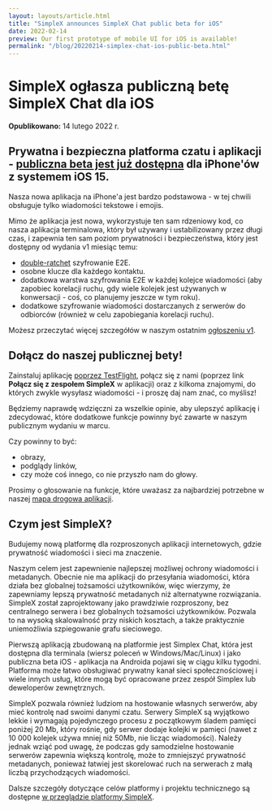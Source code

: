 ```yaml
---
layout: layouts/article.html
title: "SimpleX announces SimpleX Chat public beta for iOS"
date: 2022-02-14
preview: Our first prototype of mobile UI for iOS is available!
permalink: "/blog/20220214-simplex-chat-ios-public-beta.html"
---
```


# SimpleX ogłasza publiczną betę SimpleX Chat dla iOS

**Opublikowano:** 14 lutego 2022 r.

## Prywatna i bezpieczna platforma czatu i aplikacji - [publiczna beta jest już dostępna](https://testflight.apple.com/join/DWuT2LQu) dla iPhone'ów z systemem iOS 15.

Nasza nowa aplikacja na iPhone'a jest bardzo podstawowa - w tej chwili obsługuje tylko wiadomości tekstowe i emojis.

Mimo że aplikacja jest nowa, wykorzystuje ten sam rdzeniowy kod, co nasza aplikacja terminalowa, który był używany i ustabilizowany przez długi czas, i zapewnia ten sam poziom prywatności i bezpieczeństwa, który jest dostępny od wydania v1 miesiąc temu:

- [double-ratchet](https://www.signal.org/docs/specifications/doubleratchet/) szyfrowanie E2E.
- osobne klucze dla każdego kontaktu.
- dodatkowa warstwa szyfrowania E2E w każdej kolejce wiadomości (aby zapobiec korelacji ruchu, gdy wiele kolejek jest używanych w konwersacji - coś, co planujemy jeszcze w tym roku).
- dodatkowe szyfrowanie wiadomości dostarczanych z serwerów do odbiorców (również w celu zapobiegania korelacji ruchu).

Możesz przeczytać więcej szczegółów w naszym ostatnim [ogłoszeniu v1](https://github.com/simplex-chat/simplex-chat/blob/stable/docs/lang/pl/blog/20220112-simplex-chat-v1-released.md).

## Dołącz do naszej publicznej bety!

Zainstaluj aplikację [poprzez TestFlight](https://testflight.apple.com/join/DWuT2LQu), połącz się z nami (poprzez link **Połącz się z zespołem SimpleX** w aplikacji) oraz z kilkoma znajomymi, do których zwykle wysyłasz wiadomości - i proszę daj nam znać, co myślisz!

Będziemy naprawdę wdzięczni za wszelkie opinie, aby ulepszyć aplikację i zdecydować, które dodatkowe funkcje powinny być zawarte w naszym publicznym wydaniu w marcu.

Czy powinny to być:

- obrazy,
- podglądy linków,
- czy może coś innego, co nie przyszło nam do głowy.

Prosimy o głosowanie na funkcje, które uważasz za najbardziej potrzebne w naszej [mapa drogowa aplikacji](https://app.loopedin.io/simplex).

## Czym jest SimpleX?

Budujemy nową platformę dla rozproszonych aplikacji internetowych, gdzie prywatność wiadomości i sieci ma znaczenie.

Naszym celem jest zapewnienie najlepszej możliwej ochrony wiadomości i metadanych. Obecnie nie ma aplikacji do przesyłania wiadomości, która działa bez globalnej tożsamości użytkowników, więc wierzymy, że zapewniamy lepszą prywatność metadanych niż alternatywne rozwiązania. SimpleX został zaprojektowany jako prawdziwie rozproszony, bez centralnego serwera i bez globalnych tożsamości użytkowników. Pozwala to na wysoką skalowalność przy niskich kosztach, a także praktycznie uniemożliwia szpiegowanie grafu sieciowego.

Pierwszą aplikacją zbudowaną na platformie jest Simplex Chat, która jest dostępna dla terminala (wiersz poleceń w Windows/Mac/Linux) i jako publiczna beta iOS - aplikacja na Androida pojawi się w ciągu kilku tygodni. Platforma może łatwo obsługiwać prywatny kanał sieci społecznościowej i wiele innych usług, które mogą być opracowane przez zespół Simplex lub deweloperów zewnętrznych.

SimpleX pozwala również ludziom na hostowanie własnych serwerów, aby mieć kontrolę nad swoimi danymi czatu. Serwery SimpleX są wyjątkowo lekkie i wymagają pojedynczego procesu z początkowym śladem pamięci poniżej 20 Mb, który rośnie, gdy serwer dodaje kolejki w pamięci (nawet z 10 000 kolejek używa mniej niż 50Mb, nie licząc wiadomości). Należy jednak wziąć pod uwagę, że podczas gdy samodzielne hostowanie serwerów zapewnia większą kontrolę, może to zmniejszyć prywatność metadanych, ponieważ łatwiej jest skorelować ruch na serwerach z małą liczbą przychodzących wiadomości.

Dalsze szczegóły dotyczące celów platformy i projektu technicznego są dostępne [w przeglądzie platformy SimpleX](https://github.com/simplex-chat/simplexmq/blob/master/protocol/overview-tjr.md).
